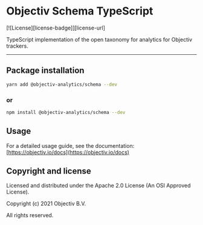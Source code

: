 # Objectiv Schema TypeScript

[![License][license-badge]][license-url]

TypeScript implementation of the open taxonomy for analytics for Objectiv trackers.

---

## Package installation

```sh
yarn add @objectiv-analytics/schema --dev
```

### or

```sh
npm install @objectiv-analytics/schema --dev
```

## Usage

For a detailed usage guide, see the documentation: [https://objectiv.io/docs](https://objectiv.io/docs)

## Copyright and license
Licensed and distributed under the Apache 2.0 License (An OSI Approved License).

Copyright (c) 2021 Objectiv B.V.

All rights reserved.

